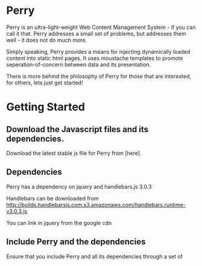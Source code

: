 # Perry

Perry is an ultra-light-weight Web Content Management System - if you can call it that.
Perry addresses a small set of problems, but addresses them well - it does not do much more.

Simply speaking, Perry provides a means for injecting dynamically loaded content into static html pages. It uses moustache templates to promote seperation-of-concern between data and its presentation.

There is more behind the philosophy of Perry for those that are interested, for others, lets just get started!

# Getting Started

## Download the Javascript files and its dependencies.

Download the latest stable js file for Perry from [here]. 

## Dependencies
Perry has a dependency on jquery and handlebars.js 3.0.3

Handlebars can be downloaded from http://builds.handlebarsjs.com.s3.amazonaws.com/handlebars.runtime-v3.0.3.js

You can link in jquery from the google cdn

## Include Perry and the dependencies
Ensure that you include Perry and all its dependencies through a set of <script> tags on your html page. 

```html
<html>
	<head>
		...
	</head>
	<body>
		...
		
		<script src="https://ajax.googleapis.com/ajax/libs/jquery/1.11.1/jquery.min.js"></script>
		<script src="./js/handlebars-v3.0.3.js"></script>
		<script src="./js/iyana-perry.js"></script>
	</body>
</html>
```

### TODO
1. Better packaging with require.js, bower and npm
2. Explore server side rendering of templates on node.js
3. Uplift code to ES6/7
4. Test cases
5. Find a cdn to host this
6. Better examples

# Hello World
In order to render a fragment, Perry requires three things:
1. A template to rendered
2. Data to merge into the template (optional)
3. A placeholder to render the template into


## Template
Perry uses Handlebars as its template engine. A template in Perry is a self-contained Handlerbars template.

Create a template and store it in a folder that can be accessed by your web-server

```html
<div>
	Hello, {{salutation}} {{firstName}} {{lastName}} <br/>
</div>
```

## Data
Perry uses json for providing data to the template. Perry isn't fussed where the data comes from - it could be from a static json file or a dynamically generated response from a REST API.
For now, lets just create a json file that we can serve off our web server.

```javascript
{
    "salutation": "Prof.", 
    "firstName": "Dufen",
    "lastName": "Schmurtz"
}
```

## Placeholder
And finally, we need a place to render that into

```html
<html>
	...
	<div data-perry-data="../data/duff.json" data-perry-template="../template/hello.html">
		Loading ...
	</div>
	...
</html>
```

## How it works
Once the page finishes loading, Perry looks for any divs that are marked up with a data-perry-data attribute.

It then downloads the data and template from the specified URL. When both the pieces finish loading, Perry merges the data into the template and displays it in the placeholder.

> Note:
> The Placeholder div and its contents are replaced by the merged template - the inner and outer html both.

# Digging in deeper
## Russian dolls
Perry allows for templates to be referenced within templates. If a merged template has a div with a data-perry-data attribute, Perry will try to resolve that template as well!

## Templates without data
If you create a div that has a data-perry-template attribute but no data-perry-data attribute, Perry will simply load and display the template without a merge operation.
This could be useful for displaying boiler-plate information that changes regularly.

## Inline templates
Perry does not recognise or support inline templates. Don't waste your time there!

## Repeaters
The JSON data that is loaded by Perry can either be a JSON Object or a JSON array.

If Perry receives a JSON object, it merges the template with the JSON object and replaces the placeholder.

If Perry receives a JSON Array, it loops through the array and merges each object in the array with the template, concatenates them and replaces the placeholder.

In our Hello World example, switch to a different JSON

```javascript
[
    {"salutation": "Prof.", "firstName": "Dufen","lastName": "Schmurtz"},
    {"salutation": "Dr.", "firstName": "F.","lastName": "Xavier"}
]
```

Perry will render
```html
<div>
	Hello, Prof. Dufen Schmurtz <br/>
</div>
<div>
	Hello, Dr. F. Xavier <br/>
</div>
```

## Outer template
In some situations we may want to provide a single piece of markup inside which repeated elements are rendered.

This can be achieved by specifying a data-perry-outer-template attribute in the placeholder div.
```html
<html>
	...
	<div 
    data-perry-data="../data/duff.json" 
    data-perry-template="../template/hello.html" 
    data-perry-outer-template="../template/outer-hello.html">
		Loading ...
	</div>
	...
</html>
```

The outer template can be used to provide arbitrary markup that wraps the individual elements. The location where the individual elements should appear is indicated by {{merged}} as a Handlebars expression

``` html
<div>
	A big Hello to:
	{{merged}}
</div>
```

And we will get:
``` html
<div>
	A big Hello to:
	<div>
		Hello, Prof. Dufen Schmurtz <br/>
	</div>
	<div>
		Hello, Dr. F. Xavier <br/>
	</div>
</div>
```

## Error handling

Perry's default behaviour is to be lazy. When something goes wrong, Perry quietly logs the error to the console.

You could get Perry to display error messages by providing alternatives.
```html
<div>
	Loading
	<div class="perry-error">
		Something went badly wrong!
	</div>
</div>
```

You can use either class="perry-error" or data-perry-error-div="true"

If you have multiple Perry placeholders on a page, this could look quite ridiculous. To avoid that predicament, Perry allows for a page level error div that you specify with perry-global-error

``` html
<div class="perry-global-error">
```

When the page finishes loading, Perry hides any error divs that it finds.
If Perry encounters an error while rendering a placeholder on a page, it will remove that placeholder from the page's DOM and make the error div visible.

You may find it preferable to use css to mark the div as initially hidden as well. This will improve the experience on slow client devices.

> Note:
> For this functionality to work correctly, you must have a css class called `hidden` defined and in context.

## Using Page URL parameters in placeholder attributes

There is some functionality to do this, but I haven't yet got around to documenting it! Check out the examples.

# License
Perry is licensed under the Apache 2.0 license. It is free for commercial and non-commercial use. 
The copyright for Perry vests with Iyana Limited, a company incorporated under UK law.
